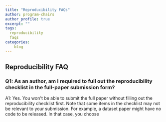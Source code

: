 ```yaml
---
title: "Reproducibility FAQs"
author: program-chairs
author_profile: true
excerpt: ""
tags:
  reproducibility
  faqs
categories:
    blog
---
```


## Reproducibility FAQ

### Q1: As an author, am I required to full out the reproducibility checklist in the full-paper submission form? 

A1: Yes. You won't be able to submit the full paper without filling out the reproducibility checklist first. Note that some items in the checklist may not be relevant to your submission. For example, a dataset paper might have no code to be released. In that case, you choose
